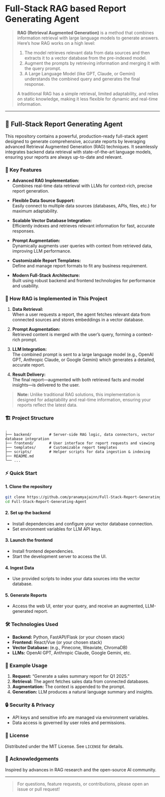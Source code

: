 # Full-Stack RAG based Report Generating Agent

> **RAG (Retrieval Augmented Generation)** is a method that combines information retrieval with large language models to generate answers. Here’s how RAG works on a high level:
>
> 1. The model retrieves relevant data from data sources and then extracts it to a vector database from the pre-indexed model.
> 2. Augment the prompts by retrieving information and merging it with the query prompt.
> 3. A Large Language Model (like GPT, Claude, or Gemini) understands the combined query and generates the final response.
>
> A traditional RAG has a simple retrieval, limited adaptability, and relies on static knowledge, making it less flexible for dynamic and real-time information.

---

## 🚀 Full-Stack Report Generating Agent

This repository contains a powerful, production-ready full-stack agent designed to generate comprehensive, accurate reports by leveraging advanced Retrieval Augmented Generation (RAG) techniques. It seamlessly integrates backend data retrieval with state-of-the-art language models, ensuring your reports are always up-to-date and relevant.

### 🔑 Key Features

- **Advanced RAG Implementation:**  
  Combines real-time data retrieval with LLMs for context-rich, precise report generation.

- **Flexible Data Source Support:**  
  Easily connect to multiple data sources (databases, APIs, files, etc.) for maximum adaptability.

- **Scalable Vector Database Integration:**  
  Efficiently indexes and retrieves relevant information for fast, accurate responses.

- **Prompt Augmentation:**  
  Dynamically augments user queries with context from retrieved data, improving LLM performance.

- **Customizable Report Templates:**  
  Define and manage report formats to fit any business requirement.

- **Modern Full-Stack Architecture:**  
  Built using robust backend and frontend technologies for performance and usability.

### 🧩 How RAG is Implemented in This Project

1. **Data Retrieval:**  
   When a user requests a report, the agent fetches relevant data from connected sources and stores embeddings in a vector database.

2. **Prompt Augmentation:**  
   Retrieved content is merged with the user’s query, forming a context-rich prompt.

3. **LLM Integration:**  
   The combined prompt is sent to a large language model (e.g., OpenAI GPT, Anthropic Claude, or Google Gemini) which generates a detailed, accurate report.

4. **Result Delivery:**  
   The final report—augmented with both retrieved facts and model insights—is delivered to the user.

> **Note:** Unlike traditional RAG solutions, this implementation is designed for adaptability and real-time information, ensuring your reports reflect the latest data.

### 🏗️ Project Structure

```
.
├── backend/        # Server-side RAG logic, data connectors, vector database integration
├── frontend/       # User interface for report requests and viewing
├── templates/      # Customizable report templates
├── scripts/        # Helper scripts for data ingestion & indexing
├── README.md
└── ...
```

### ⚡ Quick Start

#### 1. Clone the repository

```bash
git clone https://github.com/pranamyajainn/Full-Stack-Report-Generating-Agent.git
cd Full-Stack-Report-Generating-Agent
```

#### 2. Set up the backend

- Install dependencies and configure your vector database connection.
- Set environment variables for LLM API keys.

#### 3. Launch the frontend

- Install frontend dependencies.
- Start the development server to access the UI.

#### 4. Ingest Data

- Use provided scripts to index your data sources into the vector database.

#### 5. Generate Reports

- Access the web UI, enter your query, and receive an augmented, LLM-generated report.

### 🛠️ Technologies Used

- **Backend:** Python, FastAPI/Flask (or your chosen stack)
- **Frontend:** React/Vue (or your chosen stack)
- **Vector Database:** (e.g., Pinecone, Weaviate, ChromaDB)
- **LLMs:** OpenAI GPT, Anthropic Claude, Google Gemini, etc.

### 📃 Example Usage

1. **Request:** “Generate a sales summary report for Q1 2025.”
2. **Retrieval:** The agent fetches sales data from connected databases.
3. **Augmentation:** The context is appended to the prompt.
4. **Generation:** LLM produces a natural language summary and insights.

### 🔒 Security & Privacy

- API keys and sensitive info are managed via environment variables.
- Data access is governed by user roles and permissions.

### 📄 License

Distributed under the MIT License. See `LICENSE` for details.

### 🙏 Acknowledgements

Inspired by advances in RAG research and the open-source AI community.

---

> For questions, feature requests, or contributions, please open an issue or pull request!
